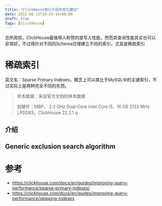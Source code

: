```yaml
---
title: "ClickHouse索引介绍与优化建议"
date: 2022-06-13T16:23:14+08:00
draft: true
Tags: [ClickHouse]
---
```


总所周知，ClickHouse最值得人称赞的是写入性能，然而其查询性能其实也可以非常好，不过得针对不同的Schema合理建立不同的索引，尤其是稀疏索引

# 稀疏索引

英文名：Sparse Primary Indexes，概念上可以类比于MySQL中的主键索引，不过实际上是两种完全不同的东西。

> 样本数据：来自官方文档的样本数据
>
> 软硬件：MBP， 2.3 GHz Dual-Core Intel Core i5，16 GB 2133 MHz LPDDR3，ClickHouse 22.2.1	q
>
> 

## 介绍



## Generic exclusion search algorithm





# 参考

- https://clickhouse.com/docs/en/guides/improving-query-performance/sparse-primary-indexes/
- https://clickhouse.com/docs/en/guides/improving-query-performance/skipping-indexes
